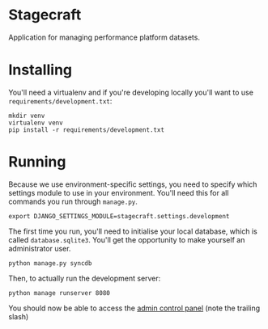 # Stagecraft

Application for managing performance platform datasets.

# Installing

You'll need a virtualenv and if you're developing locally you'll want to use
``requirements/development.txt``:

```
mkdir venv
virtualenv venv
pip install -r requirements/development.txt
```

# Running

Because we use environment-specific settings, you need to specify which
settings module to use in your environment. You'll need this for all commands
you run through ``manage.py``.

```
export DJANGO_SETTINGS_MODULE=stagecraft.settings.development
```

The first time you run, you'll need to initialise your local database, which is
called ``database.sqlite3``. You'll get the opportunity to make yourself an
administrator user.

```
python manage.py syncdb
```

Then, to actually run the development server:

```
python manage runserver 8080
```

You should now be able to access the [admin control panel](http://localhost:8080/admin/) (note the trailing slash)

